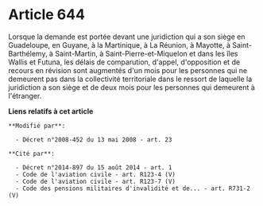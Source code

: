 # Article 644

Lorsque la demande est portée devant une juridiction qui a son siège en Guadeloupe, en Guyane, à la Martinique, à La Réunion,
à Mayotte, à Saint-Barthélemy, à Saint-Martin, à Saint-Pierre-et-Miquelon et dans les îles Wallis et Futuna, les délais de
comparution, d'appel, d'opposition et de recours en révision sont augmentés d'un mois pour les personnes qui ne demeurent pas
dans la collectivité territoriale dans le ressort de laquelle la juridiction a son siège et de deux mois pour les personnes
qui demeurent à l'étranger.

**Liens relatifs à cet article**

	**Modifié par**:

	  - Décret n°2008-452 du 13 mai 2008 - art. 23

	**Cité par**:

	  - Décret n°2014-897 du 15 août 2014 - art. 1
	  - Code de l'aviation civile - art. R123-4 (V)
	  - Code de l'aviation civile - art. R123-7 (V)
	  - Code des pensions militaires d'invalidité et de... - art. R731-2 (V)
